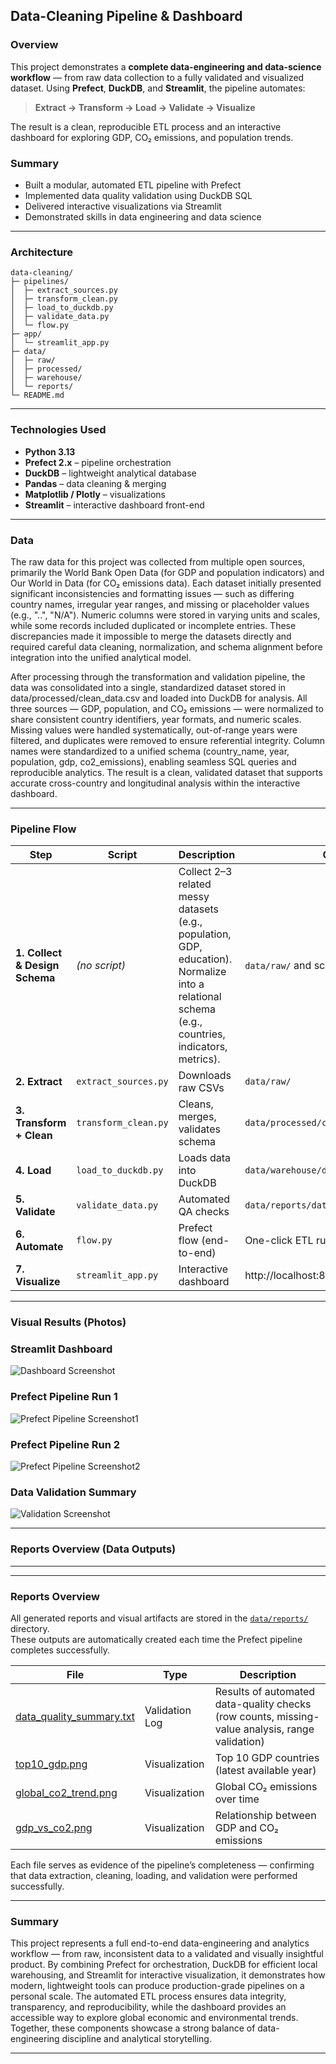 ## **Data-Cleaning Pipeline & Dashboard**

### **Overview**
This project demonstrates a **complete data-engineering and data-science workflow** — from raw data collection to a fully validated and visualized dataset.
Using **Prefect**, **DuckDB**, and **Streamlit**, the pipeline automates:
> **Extract → Transform → Load → Validate → Visualize**

The result is a clean, reproducible ETL process and an interactive dashboard for exploring GDP, CO₂ emissions, and population trends.

### **Summary**
* Built a modular, automated ETL pipeline with Prefect
* Implemented data quality validation using DuckDB SQL
* Delivered interactive visualizations via Streamlit
* Demonstrated skills in data engineering and data science

---

### **Architecture**

```
data-cleaning/
├─ pipelines/
│  ├─ extract_sources.py
│  ├─ transform_clean.py
│  ├─ load_to_duckdb.py
│  ├─ validate_data.py
│  └─ flow.py
├─ app/
│  └─ streamlit_app.py
├─ data/
│  ├─ raw/
│  ├─ processed/
│  ├─ warehouse/
│  └─ reports/
└─ README.md
```



---

### **Technologies Used**
- **Python 3.13**
- **Prefect 2.x** – pipeline orchestration  
- **DuckDB** – lightweight analytical database  
- **Pandas** – data cleaning & merging  
- **Matplotlib / Plotly** – visualizations  
- **Streamlit** – interactive dashboard front-end  

---


### **Data**

The raw data for this project was collected from multiple open sources, primarily the World Bank Open Data (for GDP and population indicators) and Our World in Data (for CO₂ emissions data). Each dataset initially presented significant inconsistencies and formatting issues — such as differing country names, irregular year ranges, and missing or placeholder values (e.g., "..", "N/A"). Numeric columns were stored in varying units and scales, while some records included duplicated or incomplete entries. These discrepancies made it impossible to merge the datasets directly and required careful data cleaning, normalization, and schema alignment before integration into the unified analytical model.

After processing through the transformation and validation pipeline, the data was consolidated into a single, standardized dataset stored in data/processed/clean_data.csv and loaded into DuckDB for analysis. All three sources — GDP, population, and CO₂ emissions — were normalized to share consistent country identifiers, year formats, and numeric scales. Missing values were handled systematically, out-of-range years were filtered, and duplicates were removed to ensure referential integrity. Column names were standardized to a unified schema (country_name, year, population, gdp, co2_emissions), enabling seamless SQL queries and reproducible analytics. The result is a clean, validated dataset that supports accurate cross-country and longitudinal analysis within the interactive dashboard.

---

### **Pipeline Flow**

| Step | Script | Description | Output |
|------|---------|-------------|---------|
| **1. Collect & Design Schema** | *(no script)* | Collect 2–3 related messy datasets (e.g., population, GDP, education). Normalize into a relational schema (e.g., countries, indicators, metrics). | `data/raw/` and schema plan |
| **2. Extract** | `extract_sources.py` | Downloads raw CSVs | `data/raw/` |
| **3. Transform + Clean** | `transform_clean.py` | Cleans, merges, validates schema | `data/processed/clean_data.csv` |
| **4. Load** | `load_to_duckdb.py` | Loads data into DuckDB | `data/warehouse/data-cleaning.duckdb` |
| **5. Validate** | `validate_data.py` | Automated QA checks | `data/reports/data_quality_summary.txt` |
| **6. Automate** | `flow.py` | Prefect flow (end-to-end) | One-click ETL run |
| **7. Visualize** | `streamlit_app.py` | Interactive dashboard | http://localhost:8501 |
---

### **Visual Results (Photos)**

### Streamlit Dashboard
![Dashboard Screenshot](https://github.com/jpf905/Data-Cleaning-Project/blob/main/screenshots/dashboard.png)

### Prefect Pipeline Run 1
![Prefect Pipeline Screenshot1](https://github.com/jpf905/Data-Cleaning-Project/blob/main/screenshots/pipeline_run1.png)

### Prefect Pipeline Run 2
![Prefect Pipeline Screenshot2](https://github.com/jpf905/Data-Cleaning-Project/blob/main/screenshots/pipeline_run2.png)

### Data Validation Summary
![Validation Screenshot](https://github.com/jpf905/Data-Cleaning-Project/blob/main/screenshots/validation_passed.png)

---

### **Reports Overview (Data Outputs)**

---

---

### **Reports Overview**

All generated reports and visual artifacts are stored in the [`data/reports/`](data/reports/) directory.  
These outputs are automatically created each time the Prefect pipeline completes successfully.

| File | Type | Description |
|------|------|-------------|
| [data_quality_summary.txt](data/reports/data_quality_summary.txt) | Validation Log | Results of automated data-quality checks (row counts, missing-value analysis, range validation) |
| [top10_gdp.png](data/reports/top10_gdp.png) | Visualization | Top 10 GDP countries (latest available year) |
| [global_co2_trend.png](data/reports/global_co2_trend.png) | Visualization | Global CO₂ emissions over time |
| [gdp_vs_co2.png](data/reports/gdp_vs_co2.png) | Visualization | Relationship between GDP and CO₂ emissions |

Each file serves as evidence of the pipeline’s completeness — confirming that data extraction, cleaning, loading, and validation were performed successfully.

---


### **Summary**

This project represents a full end-to-end data-engineering and analytics workflow — from raw, inconsistent data to a validated and visually insightful product. By combining Prefect for orchestration, DuckDB for efficient local warehousing, and Streamlit for interactive visualization, it demonstrates how modern, lightweight tools can produce production-grade pipelines on a personal scale. The automated ETL process ensures data integrity, transparency, and reproducibility, while the dashboard provides an accessible way to explore global economic and environmental trends. Together, these components showcase a strong balance of data-engineering discipline and analytical storytelling.

---